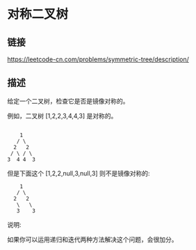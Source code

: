 # 对称二叉树

## 链接
https://leetcode-cn.com/problems/symmetric-tree/description/

## 描述

给定一个二叉树，检查它是否是镜像对称的。

例如，二叉树 [1,2,2,3,4,4,3] 是对称的。  
```text

    1
   / \
  2   2
 / \ / \
3  4 4  3
```

但是下面这个 [1,2,2,null,3,null,3] 则不是镜像对称的:  
```text
    1
   / \
  2   2
   \   \
   3    3
```
说明:  

如果你可以运用递归和迭代两种方法解决这个问题，会很加分。  
